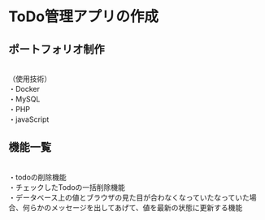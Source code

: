 # ToDo管理アプリの作成
## ポートフォリオ制作
<br>（使用技術）
<br>・Docker
<br>・MySQL
<br>・PHP
<br>・javaScript
## 機能一覧
<br>・todoの削除機能
<br>・チェックしたTodoの一括削除機能
<br>・データベース上の値とブラウザの見た目が合わなくなっていたなっていた場合、何らかのメッセージを出してあげて、値を最新の状態に更新する機能

